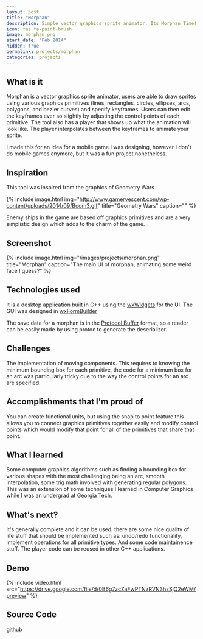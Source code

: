 ```yaml
---
layout: post
title: "Morphan"
description: Simple vector graphics sprite animator. Its Morphan Time!
icon: fas fa-paint-brush
image: morphan.png
start_date: "Feb 2014"
hidden: true
permalink: projects/morphan
categories: projects
---
```

## What is it
Morphan is a vector graphics sprite animator, users are able to draw sprites using various graphics primitives (lines, rectangles, circles, ellipses, arcs, polygons, and bezier curves) and specify keyframes.  Users can then edit the keyframes ever so slightly by adjusting the control points of each primitive.  The tool also has a player that shows up what the animation will look like. The player interpolates between the keyframes to animate your sprite.

I made this for an idea for a mobile game I was designing, however I don't do mobile games anymore, but it was a fun project nonetheless.

## Inspiration
This tool was inspired from the graphics of Geometry Wars

{% include image.html
            img="http://www.gamervescent.com/wp-content/uploads/2014/09/Boom3.gif"
            title="Geometry Wars"
            caption="" %}

Enemy ships in the game are based off graphics primitives and are a very simplistic design which adds to the charm of the game.

## Screenshot

{% include image.html
            img="/images/projects/morphan.png"
            title="Morphan"
            caption="The main UI of morphan, animating some weird face I guess?" %}

## Technologies used
It is a desktop application built in C++ using the [wxWidgets](http://www.wxwidgets.org/) for the UI.  The GUI was designed in [wxFormBuilder](https://sourceforge.net/projects/wxformbuilder/)

The save data for a morphan is in the [Protocol Buffer](https://developers.google.com/protocol-buffers/) format, so a reader can be easily made by using protoc to generate the deserializer.

## Challenges
The implementation of moving components.  This requires to knowing the minimum bounding box for each primitive, the code for a minimum box for an arc was particularly tricky due to the way the control points for an arc are specified.

## Accomplishments that I'm proud of
You can create functional units, but using the snap to point feature this allows you to connect graphics primitives together easily and modify control points which would modify that point for all of the primitives that share that point.

## What I learned
Some computer graphics algorithms such as finding a bounding box for various shapes with the most challenging being an arc, smooth interpolation, some trig math involved with generating regular polygons. This was an extension of some techniques I learned in Computer Graphics while I was an undergrad at Georgia Tech.

## What's next?
It's generally complete and it can be used, there are some nice quality of life stuff that should be implemented such as: undo/redo functionality, implement operations for all primitive types.  And some code maintainence stuff.  The player code can be reused in other C++ applications.

## Demo
{% include video.html
            src="https://drive.google.com/file/d/0B6g7zcZaFwPTNzRVN3hzSjQ2eWM/preview" %}

## Source Code
[github](https://github.com/TricksterGuy/Morphan)
